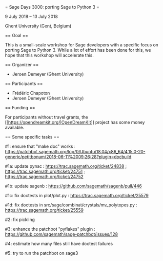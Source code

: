 = Sage Days 3000: porting Sage to Python 3 =

9 July 2018 ­– 13 July 2018

Ghent University (Gent, Belgium)

== Goal ==

This is a small-scale workshop for Sage developers with a specific focus on porting
Sage to Python 3. While a lot of effort has been done for this,
we hope that this workshop will accelerate this.

== Organizer ==

 * Jeroen Demeyer (Ghent University)

== Participants ==

 * Frédéric Chapoton
 * Jeroen Demeyer (Ghent University)

== Funding ==

For participants without travel grants, the [[https://opendreamkit.org/|OpenDreamKit]] project has some money available.


== Some specific tasks ==

#1: ensure that "make doc" works : https://patchbot.sagemath.org/log/0/Ubuntu/18.04/x86_64/4.15.0-20-generic/petitbonum/2018-06-11%2009:26:28?plugin=docbuild

#1a: update pynac : https://trac.sagemath.org/ticket/24838 ; https://trac.sagemath.org/ticket/24751 ; https://trac.sagemath.org/ticket/24752

#1b: update sagenb : https://github.com/sagemath/sagenb/pull/446

#1c: fix doctests in plot/plot.py : https://trac.sagemath.org/ticket/25579

#1d: fix doctests in src/sage/combinat/crystals/mv_polytopes.py : https://trac.sagemath.org/ticket/25559

#2: fix pickling

#3: enhance the patchbot "pyflakes" plugin : https://github.com/sagemath/sage-patchbot/issues/128

#4: estimate how many files still have doctest failures

#5: try to run the patchbot on sage3
